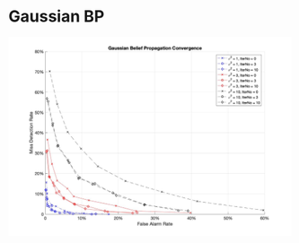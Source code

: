 # Gaussian BP
![Numerical Result](https://github.com/brettwy861/Gaussian-BP/raw/master/getPuposition.jpg)
